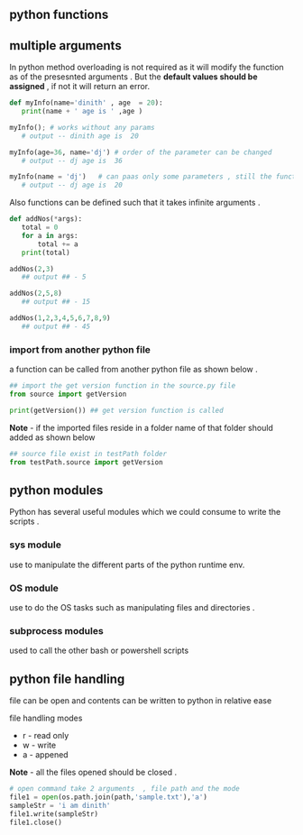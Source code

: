 ## python functions

## multiple arguments

In python method overloading is not required as it will modify the function as of the presesnted arguments . 
But the **default values should be assigned** , if not it will return an error.

``` py
def myInfo(name='dinith' , age  = 20):
   print(name + ' age is ' ,age )

myInfo(); # works without any params
   # output -- dinith age is  20

myInfo(age=36, name='dj') # order of the parameter can be changed
   # output -- dj age is  36

myInfo(name = 'dj')   # can paas only some parameters , still the function works
   # output -- dj age is  20
```

Also functions can be defined such that it takes infinite arguments . 

``` py
def addNos(*args):
   total = 0
   for a in args:
       total += a
   print(total)

addNos(2,3) 
   ## output ## - 5

addNos(2,5,8)
   ## output ## - 15

addNos(1,2,3,4,5,6,7,8,9)
   ## output ## - 45
```

### import from another python file

a function can be called from another python file as shown below .

``` py
## import the get version function in the source.py file
from source import getVersion 

print(getVersion()) ## get version function is called 
```

**Note** - if the imported files reside in a folder name of that folder should added as shown below

``` py
## source file exist in testPath folder
from testPath.source import getVersion 
```

## python modules 

Python has several useful modules which we could consume to write the scripts . 

### sys module 
use to manipulate the different parts of the python runtime env. 

### OS module

use to do the OS tasks such as manipulating files and directories . 

### subprocess modules 

used to call the other bash or powershell scripts 

## python file handling

file can be open and contents can be written to python in relative ease 

file handling modes 
- r - read only 
- w - write 
- a - appened

**Note** - all the files opened should be closed . 

``` py
# open command take 2 arguments  , file path and the mode
file1 = open(os.path.join(path,'sample.txt'),'a') 
sampleStr = 'i am dinith'
file1.write(sampleStr)
file1.close()
```


